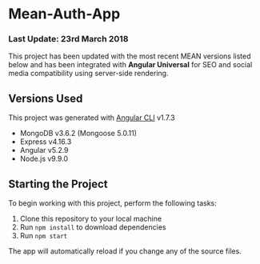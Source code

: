 # Mean-Auth-App
### Last Update: 23rd March 2018
This project has been updated with the most recent MEAN versions listed below and has been integrated with **Angular Universal** for SEO and social media compatibility using server-side rendering.

## Versions Used
This project was generated with [Angular CLI](https://github.com/angular/angular-cli) v1.7.3
* MongoDB v3.6.2 (Mongoose 5.0.11)
* Express v4.16.3
* Angular v5.2.9
* Node.js v9.9.0


## Starting the Project
To begin working with this project, perform the following tasks:

1. Clone this repository to your local machine
2. Run `npm install` to download dependencies
3. Run `npm start`

The app will automatically reload if you change any of the source files.
